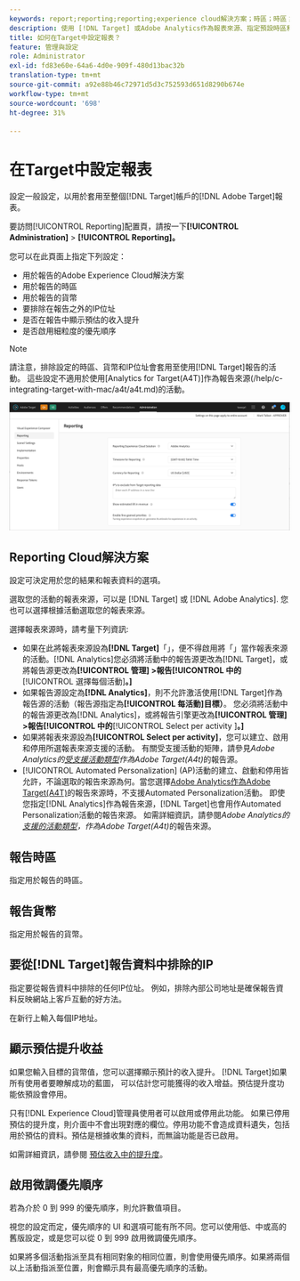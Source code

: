 ```yaml
---
keywords: report;reporting;reporting;experience cloud解決方案；時區；時區；貨幣；排除IP；估計收入提升；收入提升；收入提升；細粒度優先順序；細粒度
description: 使用 [!DNL Target] 或Adobe Analytics作為報表來源、指定預設時區和貨幣格式、新增要排除在報表外的IP位址等。
title: 如何在Target中設定報表？
feature: 管理與設定
role: Administrator
exl-id: fd83e60e-64a6-4d0e-909f-480d13bac32b
translation-type: tm+mt
source-git-commit: a92e88b46c72971d5d3c752593d651d8290b674e
workflow-type: tm+mt
source-wordcount: '698'
ht-degree: 31%

---
```


# 在Target中設定報表

設定一般設定，以用於套用至整個[!DNL Target]帳戶的[!DNL Adobe Target]報表。

要訪問[!UICONTROL Reporting]配置頁，請按一下&#x200B;**[!UICONTROL Administration]** > **[!UICONTROL Reporting]。**

您可以在此頁面上指定下列設定：

* 用於報告的Adobe Experience Cloud解決方案
* 用於報告的時區
* 用於報告的貨幣
* 要排除在報告之外的IP位址
* 是否在報告中顯示預估的收入提升
* 是否啟用細粒度的優先順序

>[!NOTE]
>
>請注意，排除設定的時區、貨幣和IP位址會套用至使用[!DNL Target]報告的活動。 這些設定不適用於使用[Analytics for Target(A4T)]作為報告來源(/help/c-integrating-target-with-mac/a4t/a4t.md)的活動。

![報告頁面](/help/administrating-target/assets/reporting.png)

## Reporting Cloud解決方案

設定可決定用於您的結果和報表資料的選項。

選取您的活動的報表來源，可以是 [!DNL Target] 或 [!DNL Adobe Analytics]. 您也可以選擇根據活動選取您的報表來源。

選擇報表來源時，請考量下列資訊:

* 如果在此將報表來源設為&#x200B;**[!DNL Target]**「」，便不得啟用將「」當作報表來源的活動。[!DNL Analytics]您必須將活動中的報告源更改為[!DNL Target]，或將報告源更改為&#x200B;**[!UICONTROL 管理] >報告[!UICONTROL 中的**[!UICONTROL &#x200B;選擇每個活動&#x200B;]**。]**
* 如果報告源設定為&#x200B;**[!DNL Analytics]**，則不允許激活使用[!DNL Target]作為報告源的活動（報告源指定為&#x200B;**[!UICONTROL 每活動]目標）**。 您必須將活動中的報告源更改為[!DNL Analytics]，或將報告引擎更改為&#x200B;**[!UICONTROL 管理] >報告[!UICONTROL 中的**[!UICONTROL  Select per activity ]**。]**
* 如果將報表來源設為&#x200B;**[!UICONTROL Select per activity]**，您可以建立、啟用和停用所選報表來源支援的活動。 有關受支援活動的矩陣，請參見&#x200B;*Adobe Analytics的[受支援活動類型](/help/c-integrating-target-with-mac/a4t/a4t.md#section_F487896214BF4803AF78C552EF1669AA)作為Adobe Target(A4t)*&#x200B;的報告源。
* [!UICONTROL Automated Personalization] (AP)活動的建立、啟動和停用皆允許，不論選取的報告來源為何。當您選擇[Adobe Analytics作為Adobe Target(A4T)](/help/c-integrating-target-with-mac/a4t/a4t.md)的報告來源時，不支援Automated Personalization活動。 即使您指定[!DNL Analytics]作為報告來源，[!DNL Target]也會用作Automated Personalization活動的報告來源。 如需詳細資訊，請參閱&#x200B;*Adobe Analytics的[支援的活動類型](/help/c-integrating-target-with-mac/a4t/a4t.md#section_F487896214BF4803AF78C552EF1669AA)，作為Adobe Target(A4t)*&#x200B;的報告來源。

## 報告時區

指定用於報告的時區。

## 報告貨幣

指定用於報告的貨幣。

## 要從[!DNL Target]報告資料中排除的IP

指定要從報告資料中排除的任何IP位址。 例如，排除內部公司地址是確保報告資料反映網站上客戶互動的好方法。

在新行上輸入每個IP地址。

## 顯示預估提升收益

如果您輸入目標的貨幣值，您可以選擇顯示預計的收入提升。 [!DNL Target]如果所有使用者要瞭解成功的藍圖， 可以估計您可能獲得的收入增益。預估提升度功能依預設會停用。

只有[!DNL Experience Cloud]管理員使用者可以啟用或停用此功能。 如果已停用預估的提升度，則介面中不會出現對應的欄位。停用功能不會造成資料遺失，包括用於預估的資料。預估是根據收集的資料，而無論功能是否已啟用。

如需詳細資訊，請參閱 [預估收入中的提升度](/help/administrating-target/r-target-account-preferences/estimating-lift-in-revenue.md)。

## 啟用微調優先順序

若為介於 0 到 999 的優先順序，則允許數值項目。

視您的設定而定，優先順序的 UI 和選項可能有所不同。您可以使用低、中或高的舊版設定，或是您可以從 0 到 999 啟用微調優先順序。

如果將多個活動指派至具有相同對象的相同位置，則會使用優先順序。如果將兩個以上活動指派至位置，則會顯示具有最高優先順序的活動。
